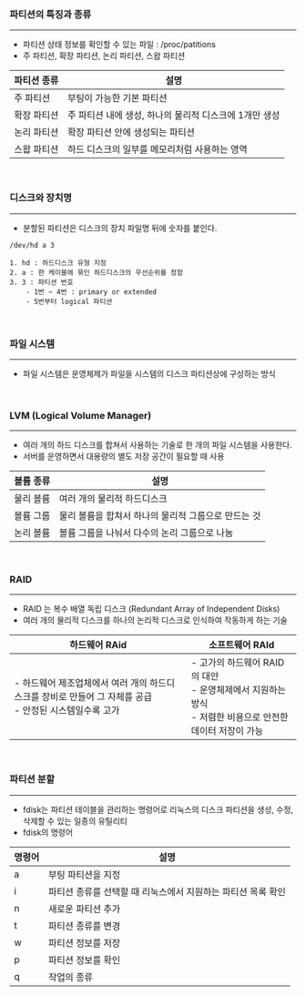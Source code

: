### 파티션의 특징과 종류
---
- 파티션 상태 정보를 확인할 수 있는 파일 : /proc/patitions
- 주 파티션, 확장 파티션, 논리 파티션, 스왑 파티션

|파티션 종류|설명|
|---|---|
|주 파티션|부팅이 가능한 기본 파티션|
|확장 파티션|주 파티션 내에 생성, 하나의 물리적 디스크에 1개만 생성|
|논리 파티션|확장 파티션 안에 생성되는 파티션|
|스왑 파티션|하드 디스크의 일부를 메모리처럼 사용하는 영역|

<br>

### 디스크와 장치명
---
- 분할된 파티션은 디스크의 장치 파일명 뒤에 숫자를 붙인다.
```
/dev/hd a 3

1. hd : 하드디스크 유형 지정
2. a : 한 케이블에 묶인 하드디스크의 우선순위를 정함
3. 3 : 파티션 번호
    - 1번 ~ 4번 : primary or extended
    - 5번부터 logical 파티션
```

<br>

### 파일 시스템
---
- 파일 시스템은 운영체제가 파일을 시스템의 디스크 파티션상에 구성하는 방식

<br>

### LVM (Logical Volume Manager)
---
- 여러 개의 하드 디스크를 합쳐서 사용하는 기술로 한 개의 파일 시스템을 사용한다.
- 서버를 운영하면서 대용량의 별도 저장 공간이 필요할 때 사용

|볼륨 종류|설명|
|----|-----|
|물리 볼륨|여러 개의 물리적 하드디스크|
|볼륨 그룹|물리 볼륨을 합쳐서 하나의 물리적 그룹으로 만드는 것|
|논리 볼륨|볼륨 그룹을 나눠서 다수의 논리 그룹으로 나눔|

<br>

### RAID
---
- RAID 는 복수 배열 독립 디스크 (Redundant Array of Independent Disks)
- 여러 개의 물리적 디스크를 하나의 논리적 디스크로 인식하여 작동하게 하는 기술

|하드웨어 RAid|소프트웨어 RAId|
|-----|------|
|- 하드웨어 제조업체에서 여러 개의 하드디스크를 장비로 만들어 그 자체를 공급 <br> - 안정된 시스템일수록 고가| - 고가의 하드웨어  RAID의 대안 <br> - 운영체제에서 지원하는 방식 <br> - 저렴한 비용으로 안전한 데이터 저장이 가능|

<br>

### 파티션 분할
---
- fdisk는 파티션 테이블을 관리하는 명령어로 리눅스의 디스크 파티션을 생성, 수정, 삭제할 수 있는 일종의 유틸리티
- fdisk의 명령어

|명령어|설명|
|--|--|
|a|부팅 파티션을 지정|
|i|파티션 종류를 선택할 때 리눅스에서 지원하는 파티션 목록 확인|
|n|새로운 파티션 추가|
|t|파티션 종류를 변경|
|w|파티션 정보를 저장|
|p|파티션 정보를 확인|
|q|작업의 종류|